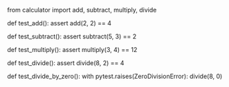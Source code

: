 from calculator import add, subtract, multiply, divide

def test_add():
    assert add(2, 2) == 4

def test_subtract():
    assert subtract(5, 3) == 2

def test_multiply():
    assert multiply(3, 4) == 12

def test_divide():
    assert divide(8, 2) == 4

def test_divide_by_zero():
    with pytest.raises(ZeroDivisionError):
        divide(8, 0)

